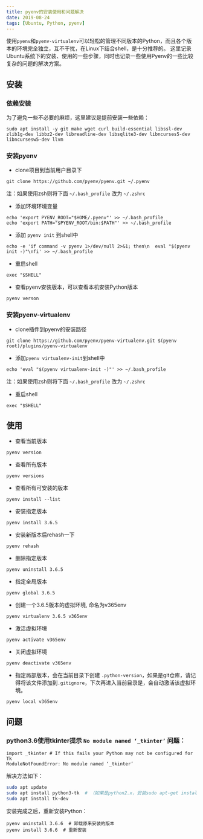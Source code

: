 ```yaml
---
title: pyenv的安装使用和问题解决
date: 2019-08-24
tags: [Ubuntu, Python, pyenv]
---
```


使用`pyenv`和`pyenv-virtualenv`可以轻松的管理不同版本的Python，而且各个版本的环境完全独立，互不干扰，在Linux下结合shell，是十分推荐的。
这里记录Ubuntu系统下的安装、使用的一些步骤，同时也记录一些使用Pyenv的一些比较复杂的问题的解决方案。

## 安装

### 依赖安装

为了避免一些不必要的麻烦，这里建议是提前安装一些依赖：

```shell
sudo apt install -y git make wget curl build-essential libssl-dev zlib1g-dev libbz2-dev libreadline-dev libsqlite3-dev libncurses5-dev libncursesw5-dev llvm 
```

### 安装pyenv

- clone项目到当前用户目录下
````
git clone https://github.com/pyenv/pyenv.git ~/.pyenv
````

注：如果使用zsh则将下面 `~/.bash_profile` 改为 `~/.zshrc`

- 添加环境环境变量
```
echo 'export PYENV_ROOT="$HOME/.pyenv"' >> ~/.bash_profile
echo 'export PATH="$PYENV_ROOT/bin:$PATH"' >> ~/.bash_profile
```

- 添加 `pyenv init` 到shell中
```
echo -e 'if command -v pyenv 1>/dev/null 2>&1; then\n  eval "$(pyenv init -)"\nfi' >> ~/.bash_profile
```

- 重启shell
```
exec "$SHELL"
```
- 查看pyenv安装版本，可以查看本机安装Python版本
```
pyenv verson
```

### 安装pyenv-virtualenv

- clone插件到pyenv的安装路径
```
git clone https://github.com/pyenv/pyenv-virtualenv.git $(pyenv root)/plugins/pyenv-virtualenv
```

- 添加`pyenv virtualenv-init`到shell中
```
echo 'eval "$(pyenv virtualenv-init -)"' >> ~/.bash_profile
```
注：如果使用zsh则将下面 `~/.bash_profile` 改为 `~/.zshrc`

- 重启shell
```
exec "$SHELL"
```

## 使用

- 查看当前版本
```
pyenv version
```
- 查看所有版本
```
pyenv versions
```
- 查看所有可安装的版本
```
pyenv install --list
```
- 安装指定版本
```
pyenv install 3.6.5
```
- 安装新版本后rehash一下
```
pyenv rehash
```
- 删除指定版本
```
pyenv uninstall 3.6.5
```
- 指定全局版本
```
pyenv global 3.6.5
```

- 创建一个3.6.5版本的虚拟环境, 命名为v365env
```
pyenv virtualenv 3.6.5 v365env
```
- 激活虚拟环境
```
pyenv activate v365env
```
- 关闭虚拟环境
```
pyenv deactivate v365env
```
- 指定局部版本，会在当前目录下创建 `.python-version`，如果是git仓库，请记得将该文件添加到`.gitignore`，下次再进入当前目录是，会自动激活该虚拟环境。
```
pyenv local v365env
```

## 问题

### python3.6使用tkinter提示 `No module named ‘_tkinter’` 问题：

```
import _tkinter # If this fails your Python may not be configured for Tk
ModuleNotFoundError: No module named ‘_tkinter’
```

解决方法如下：

```bash
sudo apt update
sudo apt install python3-tk  # （如果是python2.x，安装sudo apt-get install python-tk即可）
sudo apt install tk-dev
```

安装完成之后，重新安装Python：

```
pyenv uninstall 3.6.6  # 卸载原来安装的版本
pyenv install 3.6.6  # 重新安装
```
